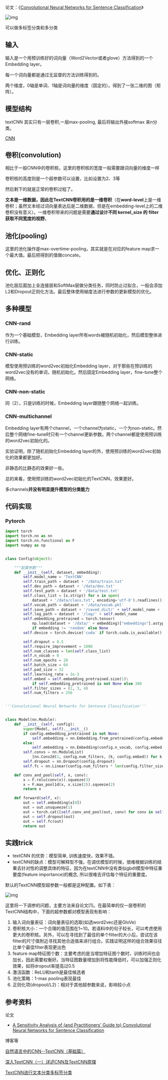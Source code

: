 论文：《[Convolutional Neural Networks for Sentence Classification](https://link.zhihu.com/?target=https%3A//arxiv.org/abs/1408.5882)》

![img](img/1182656-20180919171920103-1233770993.png)

可以做多标签分类和多分类

## 输入

输入是一个用预训练好的词向量（Word2Vector或者glove）方法得到的一个Embedding layer。

每一个词向量都是通过无监督的方法训练得到的。

两个维度，0轴是单词、1轴是词向量的维度（固定的）。得到了一张二维的图（矩阵）。

## 模型结构

textCNN 其实只有一层卷积,一层max-pooling, 最后将输出外接softmax 来n分类。

[CNN](../../BasicKnow/CNN/CNN.md)

## 卷积(convolution)

相比于一般CNN中的卷积核，这里的卷积核的宽度一般需要跟词向量的维度一样

卷积核的高度则是一个超参数可以设置，比如设置为2、3等

然后剩下的就是正常的卷积过程了。

**文本是一维数据，因此在TextCNN卷积用的是一维卷积**（在**word-level**上是一维卷积；虽然文本经过词向量表达后是二维数据，但是在embedding-level上的二维卷积没有意义）。一维卷积带来的问题是需要**通过设计不同 kernel_size 的 filter 获取不同宽度的视野**。

## 池化(pooling)

这里的池化操作是max-overtime-pooling，其实就是在对应的feature map求一个最大值。最后把得到的值做concate。

## 优化、正则化

池化层后面加上全连接层和SoftMax层做分类任务，同时防止过拟合，一般会添加L2和Dropout正则化方法。最后整体使用梯度法进行参数的更新模型的优化。

## **多种模型**

### CNN-rand

作为一个基础模型，Embedding layer所有words被随机初始化，然后模型整体进行训练。

### CNN-static

模型使用预训练的word2vec初始化Embedding layer，对于那些在预训练的word2vec没有的单词，随机初始化。然后固定Embedding layer，fine-tune整个网络。

### CNN-non-static

同（2），只是训练的时候，Embedding layer跟随整个网络一起训练。

### CNN-multichannel

Embedding layer有两个channel，一个channel为static，一个为non-static。然后整个网络fine-tune时只有一个channel更新参数。两个channel都是使用预训练的word2vec初始化的。



实验证明，除了随机初始化Embedding layer的外，使用预训练的word2vec初始化的效果都更加好。

非静态的比静态的效果好一些。

总的来看，使用预训练的word2vec初始化的TextCNN，效果更好。

多channels**并没有明显提升模型的分类能力**

## 代码实现

### Pytorch

```python
import torch
import torch.nn as nn
import torch.nn.functional as F
import numpy as np


class Config(object):

    """配置参数"""
    def __init__(self, dataset, embedding):
        self.model_name = 'TextCNN'
        self.train_path = dataset + '/data/train.txt'                                # 训练集
        self.dev_path = dataset + '/data/dev.txt'                                    # 验证集
        self.test_path = dataset + '/data/test.txt'                                  # 测试集
        self.class_list = [x.strip() for x in open(
            dataset + '/data/class.txt', encoding='utf-8').readlines()]              # 类别名单
        self.vocab_path = dataset + '/data/vocab.pkl'                                # 词表
        self.save_path = dataset + '/saved_dict/' + self.model_name + '.ckpt'        # 模型训练结果
        self.log_path = dataset + '/log/' + self.model_name
        self.embedding_pretrained = torch.tensor(
            np.load(dataset + '/data/' + embedding)["embeddings"].astype('float32'))\
            if embedding != 'random' else None                                       # 预训练词向量
        self.device = torch.device('cuda' if torch.cuda.is_available() else 'cpu')   # 设备

        self.dropout = 0.5                                              # 随机失活
        self.require_improvement = 1000                                 # 若超过1000batch效果还没提升，则提前结束训练
        self.num_classes = len(self.class_list)                         # 类别数
        self.n_vocab = 0                                                # 词表大小，在运行时赋值
        self.num_epochs = 20                                            # epoch数
        self.batch_size = 64                                           # mini-batch大小
        self.pad_size = 32                                              # 每句话处理成的长度(短填长切)
        self.learning_rate = 1e-3                                       # 学习率
        self.embed = self.embedding_pretrained.size(1)\
            if self.embedding_pretrained is not None else 300           # 字向量维度
        self.filter_sizes = (2, 3, 4)                                   # 卷积核尺寸
        self.num_filters = 256                                          # 卷积核数量(channels数)


'''Convolutional Neural Networks for Sentence Classification'''


class Model(nn.Module):
    def __init__(self, config):
        super(Model, self).__init__()
        if config.embedding_pretrained is not None:
            self.embedding = nn.Embedding.from_pretrained(config.embedding_pretrained, freeze=False)
        else:
            self.embedding = nn.Embedding(config.n_vocab, config.embed, padding_idx=config.n_vocab - 1)
        self.convs = nn.ModuleList(
            [nn.Conv2d(1, config.num_filters, (k, config.embed)) for k in config.filter_sizes])
        self.dropout = nn.Dropout(config.dropout)
        self.fc = nn.Linear(config.num_filters * len(config.filter_sizes), config.num_classes)

    def conv_and_pool(self, x, conv):
        x = F.relu(conv(x)).squeeze(3)
        x = F.max_pool1d(x, x.size(2)).squeeze(2)
        return x

    def forward(self, x):
        out = self.embedding(x[0])
        out = out.unsqueeze(1)
        out = torch.cat([self.conv_and_pool(out, conv) for conv in self.convs], 1)
        out = self.dropout(out)
        out = self.fc(out)
        return out
```





## 实践trick

- textCNN 的优势：模型简单, 训练速度快，效果不错。
- textCNN的缺点：模型可解释型不强，在调优模型的时候，很难根据训练的结果去针对性的调整具体的特征，因为在textCNN中没有类似gbdt模型中特征重要度(feature importance)的概念, 所以很难去评估每个特征的重要度。 

默认的TextCNN模型超参数一般都是这种配置。如下表：

![img](https://pic1.zhimg.com/v2-a0de86fee7c073e95ee325fea3ba21f8_b.jpg)

这里将一下调参的问题，主要方法来自论文[1]。在最简单的仅一层卷积的TextCNN结构中，下面的超参数都对模型表现有影响：

1. 输入词向量表征：词向量表征的选取(如选word2vec还是GloVe)
2. 卷积核大小：一个合理的值范围在1~10。若语料中的句子较长，可以考虑使用更大的卷积核。另外，可以在寻找到了最佳的单个filter的大小后，尝试在该filter的尺寸值附近寻找其他合适值来进行组合。实践证明这样的组合效果往往比单个最佳filter表现更出色
3. feature map特征图个数：主要考虑的是当增加特征图个数时，训练时间也会加长，因此需要权衡好。当特征图数量增加到将性能降低时，可以加强正则化效果，如将dropout率提高过0.5
4. 激活函数：ReLU和tanh是最佳候选者
5. 池化策略：1-max pooling表现最佳
6. 正则化项(dropout/L2)：相对于其他超参数来说，影响较小点



## 参考资料

论文

- [A Sensitivity Analysis of (and Practitioners' Guide to) Convolutional Neural Networks for Sentence Classification](https://link.zhihu.com/?target=https%3A//arxiv.org/abs/1510.03820)

博客等

[自然语言中的CNN--TextCNN（基础篇）](https://zhuanlan.zhihu.com/p/40276005)

[深入TextCNN（一）详述CNN及TextCNN原理](https://zhuanlan.zhihu.com/p/77634533)

[TextCNN进行文本分类多标签分类](https://blog.csdn.net/weixin_42813521/article/details/104991490)

